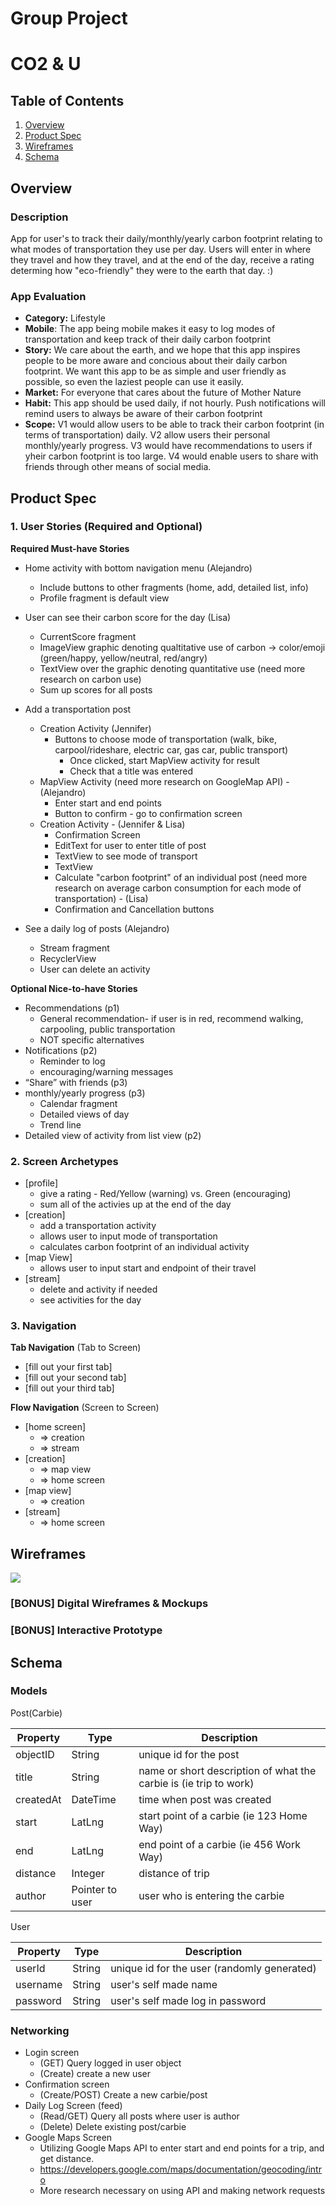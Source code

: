 Group Project
===

# CO2 & U

## Table of Contents
1. [Overview](#Overview)
1. [Product Spec](#Product-Spec)
1. [Wireframes](#Wireframes)
2. [Schema](#Schema)

## Overview
### Description
App for user's to track their daily/monthly/yearly carbon footprint relating to what modes of transportation they use per day. Users will enter in where they travel and how they travel, and at the end of the day, receive a rating determing how "eco-friendly" they were to the earth that day. :)

### App Evaluation
- **Category:** Lifestyle
- **Mobile**: The app being mobile makes it easy to log modes of transportation and keep track of their daily carbon footprint
- **Story:** We care about the earth, and we hope that this app inspires people to be more aware and concious about their daily carbon footprint. We want this app to be as simple and user friendly as possible, so even the laziest people can use it easily. 
- **Market:** For everyone that cares about the future of Mother Nature
- **Habit:** This app should be used daily, if not hourly. Push notifications will remind users to always be aware of their carbon footprint
- **Scope:** V1 would allow users to be able to track their carbon footprint (in terms of transportation) daily. V2 allow users their personal monthly/yearly progress. V3 would have recommendations to users if yheir carbon footprint is too large. V4 would enable users to share with friends through other means of social media. 

## Product Spec

### 1. User Stories (Required and Optional)

**Required Must-have Stories**
* Home activity with bottom navigation menu (Alejandro)
   * Include buttons to other fragments (home, add, detailed list, info)
   * Profile fragment is default view
   
* User can see their carbon score for the day (Lisa)
   * CurrentScore fragment
   * ImageView graphic denoting qualtitative use of carbon -> color/emoji (green/happy, yellow/neutral, red/angry)
   * TextView over the graphic denoting quantitative use (need more research on carbon use)
   * Sum up scores for all posts
   
* Add a transportation post
   * Creation Activity (Jennifer)
      * Buttons to choose mode of transportation (walk, bike, carpool/rideshare, electric car, gas car, public transport)
         * Once clicked, start MapView activity for result
         * Check that a title was entered
   * MapView Activity (need more research on GoogleMap API) - (Alejandro)
      * Enter start and end points
      * Button to confirm - go to confirmation screen
   * Creation Activity - (Jennifer & Lisa)
      * Confirmation Screen
      * EditText for user to enter title of post
      * TextView to see mode of transport
      * TextView
      * Calculate "carbon footprint" of an individual post (need more research on average carbon consumption for each mode of transportation) - (Lisa)
      * Confirmation and Cancellation buttons
  
* See a daily log of posts (Alejandro)
   * Stream fragment
   * RecyclerView
   * User can delete an activity

**Optional Nice-to-have Stories**

* Recommendations (p1)
   * General recommendation- if user is in red, recommend walking, carpooling, public transportation
   * NOT specific alternatives
* Notifications (p2)
   * Reminder to log
   * encouraging/warning messages 
* “Share” with friends (p3)
* monthly/yearly progress (p3)
   * Calendar fragment
   * Detailed views of day
   * Trend line
* Detailed view of activity from list view (p2)


### 2. Screen Archetypes

* [profile]
    * give a rating - Red/Yellow (warning) vs. Green (encouraging)
    * sum all of the activies up at the end of the day
* [creation]
    * add a transportation activity
    * allows user to input mode of transportation
    * calculates carbon footprint of an individual activity
* [map View]
    *  allows user to input start and endpoint of their travel 
*  [stream]
    *  delete and activity if needed
    * see activities for the day
   
 

### 3. Navigation

**Tab Navigation** (Tab to Screen)

* [fill out your first tab]
* [fill out your second tab]
* [fill out your third tab]

**Flow Navigation** (Screen to Screen)

* [home screen]
   * => creation
   * => stream
* [creation]
   * => map view
   * => home screen
* [map view]
    * => creation
* [stream] 
    * => home screen


## Wireframes
![](https://scontent.xx.fbcdn.net/v/t1.15752-9/67205101_1340408479433581_5902823603593805824_n.jpg?_nc_cat=107&_nc_oc=AQmqqQYQ62pOpdhM2MAFlSZjFBCA_UMvKn33G9w0ze98iST2JgnWEy43uVjFwyyqQ9TaialSkq-QI0KsNepiKfQp&_nc_ht=scontent.xx&oh=91d9c37bb4077ccc0289b84d518e3eaf&oe=5DB723B8)

### [BONUS] Digital Wireframes & Mockups

### [BONUS] Interactive Prototype

## Schema 
### Models

Post(Carbie)

Property | Type | Description 
| -------- | ---- | ----------- |
| objectID | String |unique id for the post |
| title | String | name or short description of what the carbie is (ie trip to work) |
| createdAt| DateTime | time when post was created | 
| start | LatLng| start point of a carbie (ie 123 Home Way) |
| end | LatLng | end point of a carbie (ie 456 Work Way) |
| distance | Integer | distance of trip |
| author | Pointer to user | user who is entering the carbie |

User

Property | Type | Description 
| -------- | ---- | ----------- |
| userId | String |unique id for the user (randomly generated)|
| username | String |user's self made name |
| password | String | user's self made log in password|

### Networking
- Login screen
  - (GET) Query logged in user object
  - (Create) create a new user
- Confirmation screen
  - (Create/POST) Create a new carbie/post
- Daily Log Screen (feed)
  - (Read/GET) Query all posts where user is author
  - (Delete) Delete existing post/carbie
- Google Maps Screen
  - Utilizing Google Maps API to enter start and end points for a trip, and get distance.
  - https://developers.google.com/maps/documentation/geocoding/intro
  - More research necessary on using API and making network requests
